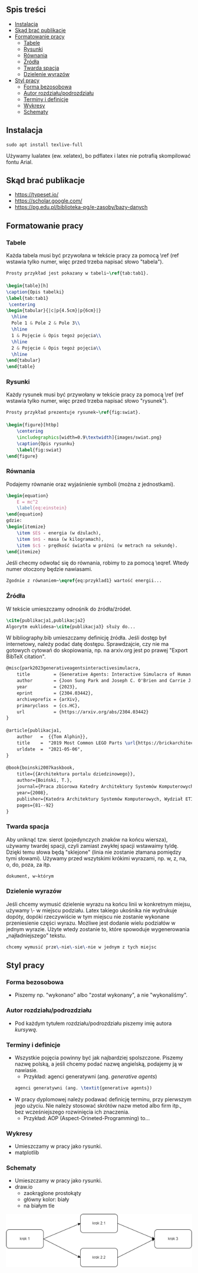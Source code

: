 ## Spis treści

- [Instalacja](#instalacja)
- [Skąd brać publikacje](#skąd-brać-publikacje)
- [Formatowanie pracy](#formatowanie-pracy)
  - [Tabele](#tabele)
  - [Rysunki](#rysunki)
  - [Równania](#równania)
  - [Źródła](#źródła)
  - [Twarda spacja](#twarda-spacja)
  - [Dzielenie wyrazów](#dzielenie-wyrazów)
- [Styl pracy](#styl-pracy)
  - [Forma bezosobowa](#forma-bezosobowa)
  - [Autor rozdziału/podrozdziału](#autor-rozdziału-podrozdziału)
  - [Terminy i definicje](#terminy-i-definicje)
  - [Wykresy](#wykresy)
  - [Schematy](#schematy)

## Instalacja

```
sudo apt install texlive-full
```

Używamy lualatex (ew. xelatex), bo pdflatex i latex nie potrafią skompilować fontu Arial.

## Skąd brać publikacje

- https://typeset.io/
- https://scholar.google.com/
- https://pg.edu.pl/biblioteka-pg/e-zasoby/bazy-danych

## Formatowanie pracy

### Tabele

Każda tabela musi być przywołana w tekście pracy za pomocą \ref (ref wstawia tylko numer, więc przed trzeba napisać słowo "tabela").

```tex
Prosty przykład jest pokazany w tabeli~\ref{tab:tab1}.

\begin{table}[h]
\caption{Opis tabelki}
\label{tab:tab1}
 \centering
\begin{tabular}{|c|p{4.5cm}|p{6cm}|}
  \hline
  Pole 1 & Pole 2 & Pole 3\\
  \hline
  1 & Pojęcie & Opis tegoż pojęcia\\
  \hline
  2 & Pojęcie & Opis tegoż pojęcia\\
  \hline
\end{tabular}
\end{table}
```

### Rysunki

Każdy rysunek musi być przywołany w tekście pracy za pomocą \ref (ref wstawia tylko numer, więc przed trzeba napisać słowo "rysunek").

```tex
Prosty przykład prezentuje rysunek~\ref{fig:swiat}.

\begin{figure}[htbp]
    \centering
    \includegraphics[width=0.9\textwidth]{images/swiat.png}
    \caption{Opis rysunku}
    \label{fig:swiat}
\end{figure}
```

### Równania

Podajemy równanie oraz wyjaśnienie symboli (można z jednostkami).

```tex
\begin{equation}
    E = mc^2
    \label{eq:einstein}
\end{equation}
gdzie:
\begin{itemize}
    \item $E$ - energia (w dżulach),
    \item $m$ - masa (w kilogramach),
    \item $c$ - prędkość światła w próżni (w metrach na sekundę).
\end{itemize}
```

Jeśli checmy odwołać się do równania, robimy to za pomocą \eqref. Wtedy numer otoczony będzie nawiasami.

```tex
Zgodnie z równaniem~\eqref{eq:przyklad1} wartość energii...
```

### Źródła

W tekście umieszczamy odnośnik do źródła/źródeł.

```tex
\cite{publikacja1,publikacja2}
Algorytm euklidesa~\cite{publikacja3} służy do...
```

W bibliography.bib umieszczamy definicję źródła. Jeśli dostęp był internetowy, należy podać datę dostępu. Sprawdzajcie, czy nie ma gotowych cytowań do skopiowania, np. na arxiv.org jest po prawej "Export BibTeX citation".

```tex
@misc{park2023generativeagentsinteractivesimulacra,
    title         = {Generative Agents: Interactive Simulacra of Human Behavior},
    author        = {Joon Sung Park and Joseph C. O'Brien and Carrie J. Cai and Meredith Ringel Morris and Percy Liang and Michael S. Bernstein},
    year          = {2023},
    eprint        = {2304.03442},
    archiveprefix = {arXiv},
    primaryclass  = {cs.HC},
    url           = {https://arxiv.org/abs/2304.03442}
}

@article{publikacja1,
    author   =  {{Tom Alphin}},
    title    =  "2019 Most Common LEGO Parts \url{https://brickarchitect.com/2019/2019-most-common-lego-parts/}",
    urldate  =  "2021-05-06",
}

@book{boinski2007kaskbook,
    title={{Architektura portalu dziedzinowego}},
    author={Boiński, T.},
    journal={Praca zbiorowa Katedry Architektury Systemów Komputerowych KASKBOOK},
    year={2008},
    publisher={Katedra Architektury Systemów Komputerowych, Wydział ETI Politechnika Gdańskiej},
    pages={81--92}
}
```

### Twarda spacja

Aby uniknąć tzw. sierot (pojedynczych znaków na końcu wiersza), używamy twardej spacji, czyli zamiast zwykłej spacji wstawaimy tyldę. Dzięki temu słowa będą "sklejone" (linia nie zostanie złamana pomiędzy tymi słowami). Używamy przed wszytskimi krókimi wyrazami, np. w, z, na, o, do, poza, za itp.
```tex
dokument, w~którym
```

### Dzielenie wyrazów

Jeśli chcemy wymusić dzielenie wyrazu na końcu linii w konkretnym miejsu, używamy \\- w miejscu podziału. Latex takiego ukośnika nie wydrukuje dopóty, dopóki rzeczywiście w tym miejscu nie zostanie wykonane przeniesienie części wyrazu. Możliwe jest dodanie wielu podziałów w jednym wyrazie. Użyte wtedy zostanie to, które spowoduje wygenerowania „najładniejszego” tekstu.
```tex
chcemy wymusić prze\-nie\-sie\-nie w jednym z tych miejsc
```

## Styl pracy

### Forma bezosobowa

- Piszemy np. "wykonano" albo "został wykonany", a nie "wykonaliśmy".

### Autor rozdziału/podrozdziału

- Pod każdym tytułem rozdziału/podrozdziału piszemy imię autora _kursywą_.

### Terminy i definicje

- Wszystkie pojęcia powinny być jak najbardziej spolszczone. Piszemy nazwę polską, a jeśli chcemy podać nazwę angielską, podajemy ją w nawiasie.
  - Przykład: agenci generatywni (ang. _generative agents_)
  ```tex
  agenci generatywni (ang. \textit{generative agents})
  ```
- W pracy dyplomowej należy podawać definicję terminu, przy pierwszym jego użyciu. Nie należy stosować skrótów nazw metod albo firm itp., bez wcześniejszego rozwinięcia ich znaczenia.
  - Przykład: AOP (Aspect-Orineted-Programming) to...

### Wykresy

- Umieszczamy w pracy jako rysunki.
- matplotlib

### Schematy

- Umieszczamy w pracy jako rysunki.
- draw.io
  - zaokrąglone prostokąty
  - główny kolor: biały
  - na białym tle

![Przykład schematu](diagram.drawio.png)

